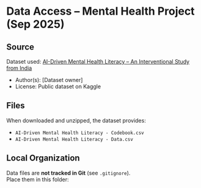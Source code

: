 # Data Access – Mental Health Project (Sep 2025)

## Source
Dataset used: [AI-Driven Mental Health Literacy – An Interventional Study from India](https://www.kaggle.com/)  
- Author(s): [Dataset owner]  
- License: Public dataset on Kaggle  

## Files
When downloaded and unzipped, the dataset provides:
- `AI-Driven Mental Health Literacy - Codebook.csv`  
- `AI-Driven Mental Health Literacy - Data.csv`

## Local Organization
Data files are **not tracked in Git** (see `.gitignore`).  
Place them in this folder:  
